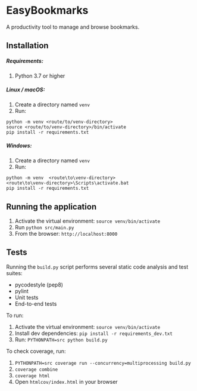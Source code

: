 # EasyBookmarks

A productivity tool to manage and browse bookmarks.


## Installation

##### Requirements:

1. Python 3.7 or higher

##### Linux / macOS:

1. Create a directory named `venv`
2. Run:
```
python -m venv <route/to/venv-directory>
source <route/to/venv-directory>/bin/activate
pip install -r requirements.txt
```

##### Windows:

1. Create a directory named `venv`
2. Run:
```
python -m venv  <route\to\venv-directory>
<route\to\venv-directory>\Scripts\activate.bat
pip install -r requirements.txt
```

## Running the application

1. Activate the virtual environment: `source venv/bin/activate`
2. Run `python src/main.py`
3. From the browser: `http://localhost:8000`

## Tests

Running the `build.py` script performs several static code analysis and test suites:
- pycodestyle (pep8)
- pylint
- Unit tests
- End-to-end tests

To run:
1. Activate the virtual environment: `source venv/bin/activate`
2. Install dev dependencies: `pip install -r requirements_dev.txt`
3. Run: `PYTHONPATH=src python build.py`

To check coverage, run:
1. `PYTHONPATH=src coverage run --concurrency=multiprocessing build.py`
2. `coverage combine`
3. `coverage html`
4. Open `htmlcov/index.html` in your browser
